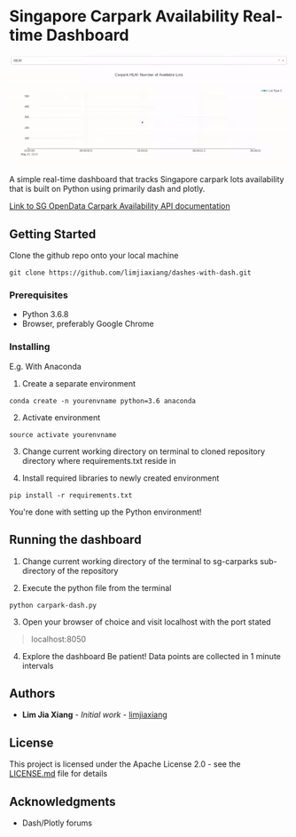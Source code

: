 # Singapore Carpark Availability Real-time Dashboard

![](carpark-dash.gif)

A simple real-time dashboard that tracks Singapore carpark lots availability that is built on Python using primarily dash and plotly.

[Link to SG OpenData Carpark Availability API documentation](https://data.gov.sg/dataset/carpark-availability)

## Getting Started

Clone the github repo onto your local machine

```
git clone https://github.com/limjiaxiang/dashes-with-dash.git
```

### Prerequisites

* Python 3.6.8
* Browser, preferably Google Chrome

### Installing

E.g. With Anaconda

1. Create a separate environment
```
conda create -n yourenvname python=3.6 anaconda
```

2. Activate environment
```
source activate yourenvname
```

3. Change current working directory on terminal to cloned repository directory where requirements.txt reside in

4. Install required libraries to newly created environment
```
pip install -r requirements.txt
```

You're done with setting up the Python environment!

## Running the dashboard

1. Change current working directory of the terminal to sg-carparks sub-directory of the repository

2. Execute the python file from the terminal
```
python carpark-dash.py
```

3. Open your browser of choice and visit localhost with the port stated
> localhost:8050

4. Explore the dashboard
Be patient! Data points are collected in 1 minute intervals

## Authors

* **Lim Jia Xiang** - *Initial work* - [limjiaxiang](https://github.com/limjiaxiang)

## License

This project is licensed under the Apache License 2.0 - see the [LICENSE.md](LICENSE.md) file for details

## Acknowledgments

* Dash/Plotly forums

